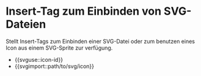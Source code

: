 # Insert-Tag zum Einbinden von SVG-Dateien

Stellt Insert-Tags zum Einbinden einer SVG-Datei oder zum benutzen eines Icon aus einem SVG-Sprite zur verfügung.

* {{svguse::icon-id}}
* {{svgimport::path/to/svg/icon}}

